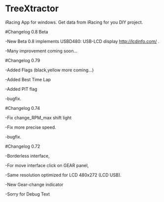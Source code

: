 # TreeXtractor
iRacing App for windows. Get data from iRacing for you DIY project.

#Changelog 0.8 Beta

-New Beta 0.8 implements USBD480: USB-LCD display http://lcdinfo.com/ .

-Many improvement coming soon...


#Changelog 0.79

-Added Flags (black,yellow more coming...) 

-Added Best Time Lap

-Added PIT flag

-bugfix.



#Changelog 0.74

-Fix change_RPM_max shift light

-Fix more precise speed.

-bugfix.


#Changelog 0.72

-Borderless interface,

-For move interface click on GEAR panel,

-Same resolution optimized for LCD 480x272 (LCD USB).

-New Gear-change indicator

-Sorry for Debug Text
